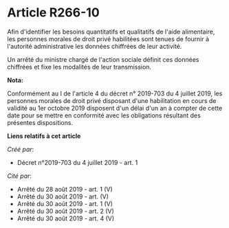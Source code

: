 # Article R266-10

Afin d'identifier les besoins quantitatifs et qualitatifs de l'aide alimentaire, les personnes morales de droit privé
habilitées sont tenues de fournir à l'autorité administrative les données chiffrées de leur activité.

Un arrêté du ministre chargé de l'action sociale définit ces données chiffrées et fixe les modalités de leur transmission.

**Nota:**

Conformément au I de l'article 4 du décret n° 2019-703 du 4 juillet 2019, les personnes morales de droit privé disposant
d'une habilitation en cours de validité au 1er octobre 2019 disposent d'un délai d'un an à compter de cette date pour se
mettre en conformité avec les obligations résultant des présentes dispositions.

**Liens relatifs à cet article**

_Créé par_:

  - Décret n°2019-703 du 4 juillet 2019 - art. 1

_Cité par_:

  - Arrêté du 28 août 2019 - art. 1 (V)
  - Arrêté du 30 août 2019 - art. (V)
  - Arrêté du 30 août 2019 - art. 1 (V)
  - Arrêté du 30 août 2019 - art. 2 (V)
  - Arrêté du 30 août 2019 - art. 4 (V)
